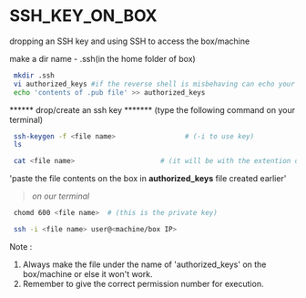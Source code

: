# SSH_KEY_ON_BOX

dropping an SSH key and using SSH to access the box/machine

make a dir name - .ssh(in the home folder of box)
```bash
 mkdir .ssh
 vi authorized_keys #if the reverse shell is misbehaving can echo your key
 echo 'contents of .pub file' >> authorized_keys
```

****** drop/create an ssh key ******* (type the following command on your terminal)
```bash
 ssh-keygen -f <file name>  			   # (-i to use key)
 ls 

 cat <file name>                     # (it will be with the extention of .pub)
```
'paste the file contents on the box in **authorized_keys** file created earlier'
> *on our terminal*
```bash
 chomd 600 <file name>  # (this is the private key) 

 ssh -i <file name> user@<machine/box IP>

```

Note : 
1. Always make the file under the name of 'authorized_keys' on the box/machine or else it won't work.
2. Remember to give the correct permission number for execution. 
<!-- https://phoenixnap.com/kb/ssh-permission-denied-publickey#:~:text=If%20you%20want%20to%20use,login%20in%20the%20sshd_config%20file.&text=In%20the%20file%2C%20find%20the,disable%20it%20by%20adding%20no%20. -->




